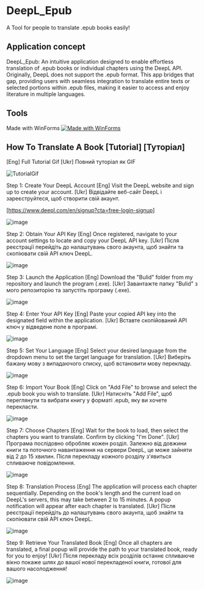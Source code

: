 # DeepL_Epub

A Tool for people to translate .epub books easily!

## Application concept

DeepL_Epub: An intuitive application designed to enable effortless translation of .epub books or individual chapters using the DeepL API. Originally, DeepL does not support the .epub format. 
This app bridges that gap, providing users with seamless integration to translate entire texts or selected portions within .epub files, making it easier to access and enjoy literature in multiple languages.

## Tools
Made with WinForms
[![Made with WinForms](https://img.shields.io/badge/.NET-7.0-512BD4.svg?style=flat-square&logo=dot-net)](https://dotnet.microsoft.com/en-us/download/dotnet/7.0)

## How To Translate A Book [Tutorial] [Туторіал]
[Eng] Full Tutorial Gif
[Ukr] Повний туторіал як GIF

![TutorialGif](https://github.com/user-attachments/assets/b2500f0c-3601-44fb-b71b-6bfd596b1203)

Step 1: Create Your DeepL Account
[Eng] Visit the DeepL website and sign up to create your account.
[Ukr] Відвідайте веб-сайт DeepL і зареєструйтеся, щоб створити свій акаунт.

[https://www.deepl.com/en/signup?cta=free-login-signup]

![image](https://github.com/user-attachments/assets/e6f05d95-9b7d-4936-b5e6-29799c747890)

Step 2: Obtain Your API Key
[Eng] Once registered, navigate to your account settings to locate and copy your DeepL API key.
[Ukr] Після реєстрації перейдіть до налаштувань свого акаунта, щоб знайти та скопіювати свій API ключ DeepL.

![image](https://github.com/user-attachments/assets/d9e2bc1a-cc7d-465c-8a44-75dc26e24a16)

Step 3: Launch the Application
[Eng] Download the "Bulid" folder from my repository and launch the program (.exe).
[Ukr] Завантажте папку "Bulid" з мого репозиторію та запустіть програму (.exe).

![image](https://github.com/user-attachments/assets/2c93d848-9fc4-4fa2-9545-1db201f65734)

Step 4: Enter Your API Key
[Eng] Paste your copied API key into the designated field within the application.
[Ukr] Вставте скопійований API ключ у відведене поле в програмі.

![image](https://github.com/user-attachments/assets/248a67b1-d7f2-46c1-a1d2-8355152e2396)

Step 5: Set Your Language
[Eng] Select your desired language from the dropdown menu to set the target language for translation.
[Ukr] Виберіть бажану мову з випадаючого списку, щоб встановити мову перекладу.

![image](https://github.com/user-attachments/assets/d5be3177-99f9-4506-8868-37c9bc7cba97)

Step 6: Import Your Book
[Eng] Click on "Add File" to browse and select the .epub book you wish to translate.
[Ukr] Натисніть "Add File", щоб переглянути та вибрати книгу у форматі .epub, яку ви хочете перекласти.

![image](https://github.com/user-attachments/assets/e8c1e49e-31b8-4d96-8560-09269421fd2a)

Step 7: Choose Chapters
[Eng] Wait for the book to load, then select the chapters you want to translate. Confirm by clicking "I'm Done".
[Ukr] Програма послідовно обробляє кожен розділ. Залежно від довжини книги та поточного навантаження на сервери DeepL, це може зайняти від 2 до 15 хвилин. Після перекладу кожного розділу з'явиться спливаюче повідомлення.

![image](https://github.com/user-attachments/assets/6f3f9eaa-15c2-4c73-b8f2-9efc91dd5513)

Step 8: Translation Process
[Eng] The application will process each chapter sequentially. Depending on the book's length and the current load on DeepL's servers, this may take between 2 to 15 minutes. A popup notification will appear after each chapter is translated.
[Ukr] Після реєстрації перейдіть до налаштувань свого акаунта, щоб знайти та скопіювати свій API ключ DeepL.

![image](https://github.com/user-attachments/assets/3887fe5e-0cf8-4f33-9f7f-673cb221764f)

Step 9: Retrieve Your Translated Book
[Eng] Once all chapters are translated, a final popup will provide the path to your translated book, ready for you to enjoy!
[Ukr] Після перекладу всіх розділів останнє спливаюче вікно покаже шлях до вашої нової перекладеної книги, готової для вашого насолодження!

![image](https://github.com/user-attachments/assets/d2a60958-2c32-4276-a5ac-b04e30da2178)

